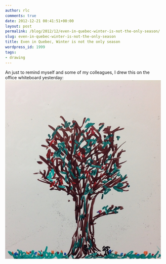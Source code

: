 ```yaml
---
author: rlc
comments: true
date: 2012-12-21 00:41:51+00:00
layout: post
permalink: /blog/2012/12/even-in-quebec-winter-is-not-the-only-season/
slug: even-in-quebec-winter-is-not-the-only-season
title: Even in Quebec, Winter is not the only season
wordpress_id: 1999
tags:
- drawing
---
```


An just to remind myself and some of my colleagues, I drew this on the office whiteboard yesterday: [![20121220-193947.jpg](/assets/2012/12/20121220-193947.jpg)](/assets/2012/12/20121220-193947.jpg)
